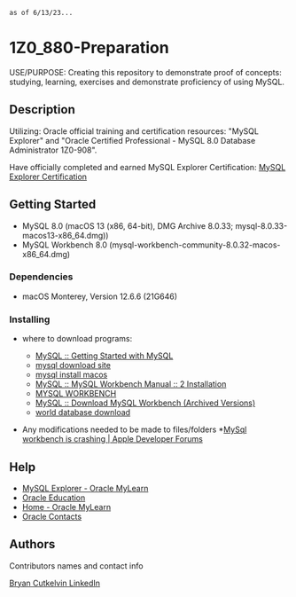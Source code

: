 ```
as of 6/13/23...
```
# 1Z0_880-Preparation

USE/PURPOSE: Creating this repository to demonstrate proof of concepts: studying, learning, exercises and demonstrate proficiency of using MySQL.


## Description

Utilizing:
Oracle official training and certification resources: "MySQL Explorer" and "Oracle Certified Professional - MySQL 8.0 Database Administrator 1Z0-908". 

Have officially completed and earned MySQL Explorer Certification: 
[MySQL Explorer Certification](https://www.linkedin.com/posts/bryancutkelvin_mysql-explorer-activity-7068853606938021888-as17?)

## Getting Started

* MySQL 8.0 (macOS 13 (x86, 64-bit), DMG Archive	8.0.33; mysql-8.0.33-macos13-x86_64.dmg))
* MySQL Workbench 8.0 (mysql-workbench-community-8.0.32-macos-x86_64.dmg)

### Dependencies

* macOS Monterey, Version 12.6.6 (21G646) 

### Installing
* where to download programs:
    * [MySQL :: Getting Started with MySQL](https://dev.mysql.com/doc/mysql-getting-started/en/)
    * [mysql download site](https://dev.mysql.com/downloads/mysql/)
    * [mysql install macos](https://dev.mysql.com/doc/refman/8.0/en/macos-installation-pkg.html)
    * [MySQL :: MySQL Workbench Manual :: 2 Installation](https://dev.mysql.com/doc/workbench/en/wb-installing.html)
    * [MYSQL WORKBENCH](https://dev.mysql.com/downloads/file/?id=516921)
    * [MySQL :: Download MySQL Workbench (Archived Versions)](https://downloads.mysql.com/archives/workbench/)
    * [world database download](https://dev.mysql.com/doc/index-other.html)

* Any modifications needed to be made to files/folders
   *[MySql workbench is crashing | Apple Developer Forums](https://developer.apple.com/forums/thread/724378)

## Help
   * [MySQL Explorer - Oracle MyLearn](https://mylearn.oracle.com/ou/learning-path/mysql-explorer/79674)
   * [Oracle Education](https://learn.oracle.com/education/html/ols4/pre-login.html?redir=https%3A%2F%2Flearn.oracle.com%2Fords%2Ftraining%2Fdl4_activation.activateOrder%3Fkey%3D74B32BC3954F742B%26debug_yn%3DN%26destination%3D)
   * [Home - Oracle MyLearn](https://mylearn.oracle.com/ou/home)
   * [Oracle Contacts](https://www.oracle.com/corporate/contact/)

## Authors

Contributors names and contact info

[Bryan Cutkelvin LinkedIn](https://www.linkedin.com/in/bryancutkelvin/)
